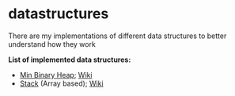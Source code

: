 # datastructures
There are my implementations of different data structures to better understand how they work

**List of implemented data structures:**

* [Min Binary Heap](https://github.com/AlinaKisialiova/datastructures/blob/master/src/MinBinaryHeap.java); [Wiki](https://en.wikipedia.org/wiki/Binary_heap)
* [Stack](https://github.com/AlinaKisialiova/datastructures/blob/master/src/FixedSizeStack.java) (Array based); [Wiki](https://en.wikipedia.org/wiki/Stack_(abstract_data_type))

